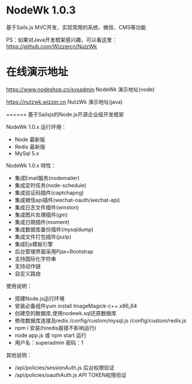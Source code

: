 NodeWk 1.0.3
======
基于Sails.js MVC开发，实现常用的系统、微信、CMS等功能

PS：如果对Java开发框架感兴趣，可以看这里：https://github.com/Wizzercn/NutzWk

在线演示地址
======

https://www.nodeshop.cn/sysadmin        NodeWk 演示地址(node)

https://nutzwk.wizzer.cn        NutzWk 演示地址(java)


======
基于Sailsjs的Node.js开源企业级开发框架

NodeWk 1.0.x 运行环境：
*   Node 最新版
*   Redis 最新版
*   MySql 5.x

NodeWk 1.0.x 特性：
*   集成Email服务(nodemailer)
*   集成定时任务(node-schedule)
*   集成验证码插件(captchapng)
*   集成微信api插件(wechat-oauth/wechat-api)
*   集成日志文件插件(winston)
*   集成图片处理插件(gm)
*   集成日期插件(moment)
*   集成数据库备份插件(mysqldump)
*   集成文件打包插件(jszip)
*   集成Ejs模板引擎
*   后台管理界面采用Pjax+Bootstrap
*   支持国际化字符串
*   支持动作链
*   自定义路由


使用说明：
*   搭建Node.js运行环境
*   安装必备组件yum install ImageMagick-c++.x86_64
*   创建空的数据库,使用nodewk.sql还原数据库
*   修改数据库连接及redis /config/custom/mysql.js /config/custom/redis.js
*   npm i 安装(hiredis报错不影响运行)
*   node app.js 或 npm start 运行
*   用户名：superadmin  密码：1


其他说明：
*   /api/policies/sessionAuth.js        后台权限验证
*   /api/policies/oauthAuth.js      API TOKEN权限验证




